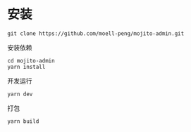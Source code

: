 # 安装

```
git clone https://github.com/moell-peng/mojito-admin.git
```

安装依赖

```
cd mojito-admin
yarn install
```

开发运行

```
yarn dev
```

打包
```
yarn build
```

